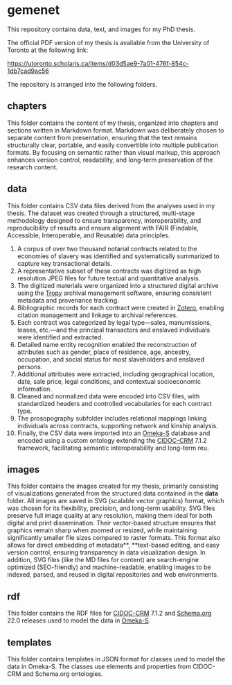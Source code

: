 # gemenet

This repository contains data, text, and images for my PhD thesis.

The official PDF version of my thesis is available from the University of Toronto at the following link:

https://utoronto.scholaris.ca/items/d03d5ae9-7a01-476f-854c-1db7cad9ac56

The repository is arranged into the following folders.

## chapters

This folder contains the content of my thesis, organized into chapters and sections written in Markdown format. Markdown was deliberately chosen to separate content from presentation, ensuring that the text remains structurally clear, portable, and easily convertible into multiple publication formats. By focusing on semantic rather than visual markup, this approach enhances version control, readability, and long-term preservation of the research content.

## data

This folder contains CSV data files derived from the analyses used in my thesis. The dataset was created through a structured, multi-stage methodology designed to ensure transparency, interoperability, and reproducibility of results and ensure alignment with FAIR (Findable, Accessible, Interoperable, and Reusable) data principles.

1. A corpus of over two thousand notarial contracts related to the economies of slavery was identified and systematically summarized to capture key transactional details.
2. A representative subset of these contracts was digitized as high resolution JPEG files for future textual and quantitative analysis.
3. The digitized materials were organized into a structured digital archive using the [Tropy](https://tropy.org/) archival management software, ensuring consistent metadata and provenance tracking.
4. Bibliographic records for each contract were created in [Zotero](https://www.zotero.org/), enabling citation management and linkage to archival references.
5. Each contract was categorized by legal type—sales, manumissions, leases, etc.—and the principal transactors and enslaved individuals were identified and extracted.
6. Detailed name entity recognition enabled the reconstruction of attributes such as gender, place of residence, age, ancestry, occupation, and social status for most slaveholders and enslaved persons.
7. Additional attributes were extracted, including geographical location, date, sale price, legal conditions, and contextual socioeconomic information.
8. Cleaned and normalized data were encoded into CSV files, with standardized headers and controlled vocabularies for each contract type.
9. The prosopography subfolder includes relational mappings linking individuals across contracts, supporting network and kinship analysis.
10. Finally, the CSV data were imported into an [Omeka-S](https://omeka.org/s/) database and encoded using a custom ontology extending the [CIDOC-CRM](https://cidoc-crm.org/) 7.1.2 framework, facilitating semantic interoperability and long-term reu.

## images

This folder contains the images created for my thesis, primarily consisting of visualizations generated from the structured data contained in the **data** folder. All images are saved in SVG (scalable vector graphics) format, which was chosen for its flexibility, precision, and long-term usability. SVG files preserve full image quality at any resolution, making them ideal for both digital and print dissemination. Their vector-based structure ensures that graphics remain sharp when zoomed or resized, while maintaining significantly smaller file sizes compared to raster formats. This format also allows for direct embedding of metadata**, **text-based editing, and easy version control, ensuring transparency in data visualization design. In addition, SVG files (like the MD files for content) are search-engine optimized (SEO-friendly) and machine-readable, enabling images to be indexed, parsed, and reused in digital repositories and web environments.

## rdf

This folder contains the RDF files for [CIDOC-CRM](https://cidoc-crm.org/) 7.1.2 and [Schema.org](https://schema.org/) 22.0 releases used to model the data in [Omeka-S](https://omeka.org/s/).

## templates

This folder contains templates in JSON format for classes used to model the data in Omeka-S. The classes use elements and properties from CIDOC-CRM and Schema.org ontologies.
